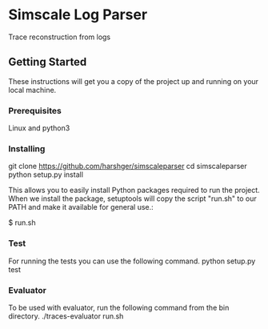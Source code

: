 # Simscale Log Parser

Trace reconstruction from logs

## Getting Started
These instructions will get you a copy of the project up and running on your local machine.

### Prerequisites
Linux and python3

### Installing
git clone https://github.com/harshger/simscaleparser
cd simscaleparser
python setup.py install

This allows you to easily install Python packages required to run the project.
When we install the package, setuptools will copy the script "run.sh" to our PATH and make it available for general use.:

$ run.sh

### Test
For running the tests you can use the following command.
python setup.py test

### Evaluator
To be used with evaluator, run the following command from the bin directory.
./traces-evaluator run.sh
